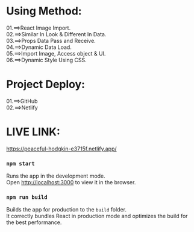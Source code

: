 Using Method:
=============
01.==>React Image Import.\
02.==>Similar In Look & Different In Data.\
03.==>Props Data Pass and Receive.\
04.==>Dynamic Data Load.\
05.==>Import Image, Access object & UI.\
06.==>Dynamic Style Using CSS.

Project Deploy:
===============
01.==>GitHub \
02.==>Netlify 

LIVE LINK:
===========
https://peaceful-hodgkin-e3715f.netlify.app/


### `npm start`

Runs the app in the development mode.\
Open [http://localhost:3000](http://localhost:3000) to view it in the browser.

### `npm run build`

Builds the app for production to the `build` folder.\
It correctly bundles React in production mode and optimizes the build for the best performance.
